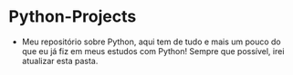 # Python-Projects
- Meu repositório sobre Python, aqui tem de tudo e mais um pouco do que eu já fiz em meus estudos com Python! Sempre que possível, irei atualizar esta pasta.
